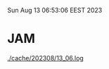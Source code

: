 Sun Aug 13 06:53:06 EEST 2023
# JAM
<a href='./cache/202308/13_06.log'>./cache/202308/13_06.log</a>
